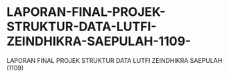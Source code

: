 # LAPORAN-FINAL-PROJEK-STRUKTUR-DATA-LUTFI-ZEINDHIKRA-SAEPULAH-1109-
LAPORAN FINAL PROJEK STRUKTUR DATA LUTFI ZEINDHIKRA SAEPULAH (1109)
